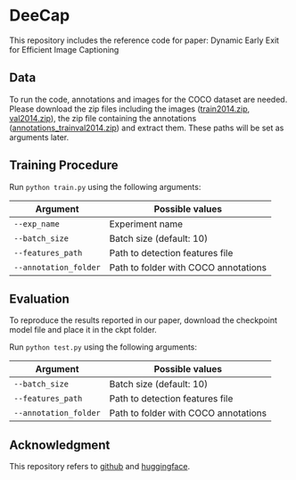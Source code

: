 # DeeCap

This repository includes the reference code for paper: Dynamic Early Exit for Efficient Image Captioning 


## Data 

To run the code, annotations and images for the COCO dataset are needed.
Please download the zip files including the images ([train2014.zip](http://images.cocodataset.org/zips/train2014.zip), [val2014.zip](http://images.cocodataset.org/zips/val2014.zip)),
the zip file containing the annotations ([annotations_trainval2014.zip](http://images.cocodataset.org/annotations/annotations_trainval2014.zip)) and extract them. These paths will be set as arguments later. 


## Training Procedure 

Run `python train.py` using the following arguments: 

| Argument | Possible values |
|------|------|
| `--exp_name` | Experiment name|
| `--batch_size` | Batch size (default: 10) |
| `--features_path` | Path to detection features file |
| `--annotation_folder` | Path to folder with COCO annotations |



## Evaluation

To reproduce the results reported in our paper, download the checkpoint model file and place it in the ckpt folder.

Run `python test.py` using the following arguments:

| Argument | Possible values |
|------|------|
| `--batch_size` | Batch size (default: 10) |
| `--features_path` | Path to detection features file |
| `--annotation_folder` | Path to folder with COCO annotations | 


## Acknowledgment
This repository refers to [github](https://github.com/aimagelab/meshed-memory-transformer) and [huggingface](https://github.com/huggingface/transformers).



